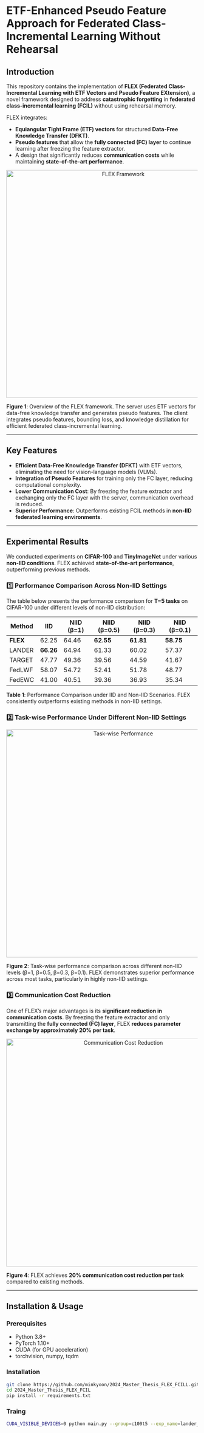 # ETF-Enhanced Pseudo Feature Approach for Federated Class-Incremental Learning Without Rehearsal

## Introduction
This repository contains the implementation of **FLEX (Federated Class-Incremental Learning with ETF Vectors and Pseudo Feature EXtension)**, a novel framework designed to address **catastrophic forgetting** in **federated class-incremental learning (FCIL)** without using rehearsal memory.

FLEX integrates:
- **Equiangular Tight Frame (ETF) vectors** for structured **Data-Free Knowledge Transfer (DFKT)**.
- **Pseudo features** that allow the **fully connected (FC) layer** to continue learning after freezing the feature extractor.
- A design that significantly reduces **communication costs** while maintaining **state-of-the-art performance**.

<p align="center">
  <img src="./img/figure1.png" alt="FLEX Framework" width="600"/>
</p>

**Figure 1**: Overview of the FLEX framework. The server uses ETF vectors for data-free knowledge transfer and generates pseudo features. The client integrates pseudo features, bounding loss, and knowledge distillation for efficient federated class-incremental learning.

---

## Key Features

- **Efficient Data-Free Knowledge Transfer (DFKT)** with ETF vectors, eliminating the need for vision-language models (VLMs).
- **Integration of Pseudo Features** for training only the FC layer, reducing computational complexity.
- **Lower Communication Cost**: By freezing the feature extractor and exchanging only the FC layer with the server, communication overhead is reduced.
- **Superior Performance**: Outperforms existing FCIL methods in **non-IID federated learning environments**.

---

## Experimental Results

We conducted experiments on **CIFAR-100** and **TinyImageNet** under various **non-IID conditions**. FLEX achieved **state-of-the-art performance**, outperforming previous methods.

### 1️⃣ Performance Comparison Across Non-IID Settings

The table below presents the performance comparison for **T=5 tasks** on CIFAR-100 under different levels of non-IID distribution:

| Method  | IID  | NIID (β=1) | NIID (β=0.5) | NIID (β=0.3) | NIID (β=0.1) |
|---------|------|-----------|------------|------------|------------|
| **FLEX**  | 62.25 | 64.46  | **62.55**  | **61.81**  | **58.75**  |
| LANDER  | **66.26** | 64.94  | 61.33  | 60.02  | 57.37  |
| TARGET  | 47.77 | 49.36  | 39.56  | 44.59  | 41.67  |
| FedLWF  | 58.07 | 54.72  | 52.41  | 51.78  | 48.77  |
| FedEWC  | 41.00 | 40.51  | 39.36  | 36.93  | 35.34  |

**Table 1**: Performance Comparison under IID and Non-IID Scenarios. FLEX consistently outperforms existing methods in non-IID settings.

### 2️⃣ Task-wise Performance Under Different Non-IID Settings

<p align="center">
  <img src="./img/figure2.png" alt="Task-wise Performance" width="600"/>
</p>

**Figure 2**: Task-wise performance comparison across different non-IID levels (β=1, β=0.5, β=0.3, β=0.1). FLEX demonstrates superior performance across most tasks, particularly in highly non-IID settings.

### 3️⃣ Communication Cost Reduction

One of FLEX’s major advantages is its **significant reduction in communication costs**. By freezing the feature extractor and only transmitting the **fully connected (FC) layer**, FLEX **reduces parameter exchange by approximately 20% per task**.

<p align="center">
  <img src="./img/figure4.png" alt="Communication Cost Reduction" width="600"/>
</p>

**Figure 4**: FLEX achieves **20% communication cost reduction per task** compared to existing methods.

---

## Installation & Usage

### Prerequisites
- Python 3.8+
- PyTorch 1.10+
- CUDA (for GPU acceleration)
- torchvision, numpy, tqdm

### Installation
```bash
git clone https://github.com/minkyoon/2024_Master_Thesis_FLEX_FCILL.git
cd 2024_Master_Thesis_FLEX_FCIL
pip install -r requirements.txt
```

### Traing
```bash
CUDA_VISIBLE_DEVICES=0 python main.py --group=c100t5 --exp_name=lander_b05 --dataset cifar100 --method=flex --tasks=5 --num_users 5 --beta=0.5 
```